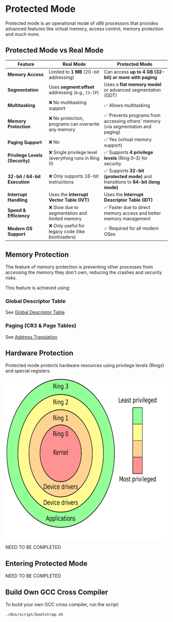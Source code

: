 # Protected Mode

Protected mode is an operational mode of x86 processors that provides advanced features like virtual memory, access control, memory protection and much more.

## Protected Mode vs Real Mode

| Feature                      | **Real Mode**                                  | **Protected Mode**                               |
|------------------------------|----------------------------------------------|------------------------------------------------|
| **Memory Access**            | Limited to **1 MB** (20-bit addressing)      | Can access **up to 4 GB (32-bit) or more with paging** |
| **Segmentation**             | Uses **segment:offset** addressing (e.g., `CS:IP`) | Uses a **flat memory model** or advanced segmentation (GDT) |
| **Multitasking**             | ❌ No multitasking support                   | ✅ Allows multitasking                         |
| **Memory Protection**        | ❌ No protection, programs can overwrite any memory | ✅ Prevents programs from accessing others' memory (via segmentation and paging) |
| **Paging Support**           | ❌ No                                        | ✅ Yes (virtual memory support)               |
| **Privilege Levels (Security)** | ❌ Single privilege level (everything runs in Ring 0) | ✅ Supports **4 privilege levels** (Ring 0–3) for security |
| **32-bit / 64-bit Execution** | ❌ Only supports 16-bit instructions        | ✅ Supports **32-bit (protected mode)** and transitions to **64-bit (long mode)** |
| **Interrupt Handling**       | Uses the **Interrupt Vector Table (IVT)**    | Uses the **Interrupt Descriptor Table (IDT)** |
| **Speed & Efficiency**       | ❌ Slow due to segmentation and limited memory | ✅ Faster due to direct memory access and better memory management |
| **Modern OS Support**        | ❌ Only useful for legacy code (like bootloaders) | ✅ Required for all modern OSes               |

## Memory Protection

The feature of memory protection is preventing other processes from accessing the memory they don't own, reducing the crashes and security risks.

This feature is achieved using:

### Global Descriptor Table

See [Global Descriptor Table](2_2_Global_descriptor_table.md)

### Paging (CR3 & Page Tables)

See [Address Translation](2_1_Address_translation.md)

## Hardware Protection

Protected mode protects hardware resources using privilege levels (Rings) and special registers.

<img src="./img/2_Protection_ring.png" alt="Protection ring" width="700" height="500">

NEED TO BE COMPLETED

## Entering Protected Mode

NEED TO BE COMPLETED

## Build Own GCC Cross Compiler

To build your own GCC cross compiler, run the script: 

```bash
./dos/script/bootstrap.sh
```